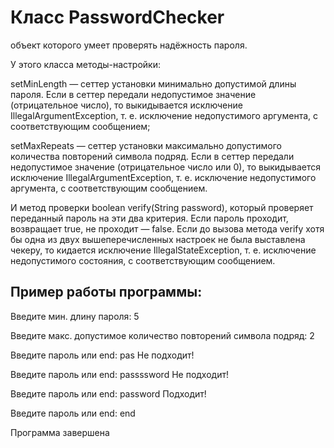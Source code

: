 # Класс PasswordChecker
объект которого умеет проверять надёжность пароля.

У этого класса методы-настройки:

setMinLength — сеттер установки минимально допустимой длины пароля. Если в сеттер передали недопустимое значение (отрицательное число), то 
выкидывается исключение IllegalArgumentException, т. е. исключение недопустимого аргумента, с соответствующим сообщением;

setMaxRepeats — сеттер установки максимально допустимого количества повторений символа подряд. Если в сеттер передали недопустимое значение (отрицательное число или 0), 
то выкидывается исключение IllegalArgumentException, т. е. исключение недопустимого аргумента, с соответствующим сообщением.

И метод проверки boolean verify(String password), который проверяет переданный пароль на эти два критерия. Если пароль проходит, возвращает true, не проходит — false. 
Если до вызова метода verify хотя бы одна из двух вышеперечисленных настроек не была выставлена чекеру, то кидается исключение IllegalStateException, 
т. е. исключение недопустимого состояния, с соответствующим сообщением.

## Пример работы программы:
Введите мин. длину пароля: 5

Введите макс. допустимое количество повторений символа подряд: 2

Введите пароль или end: pas
Не подходит!

Введите пароль или end: passssword
Не подходит!

Введите пароль или end: password
Подходит!

Введите пароль или end: end

Программа завершена
